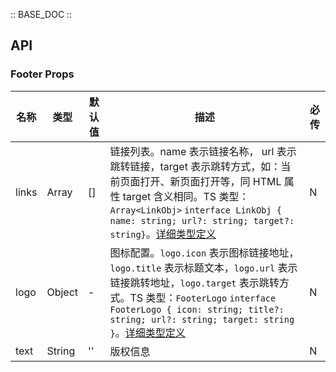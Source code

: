 :: BASE_DOC ::

## API

### Footer Props

名称 | 类型 | 默认值 | 描述 | 必传
-- | -- | -- | -- | --
links | Array | [] | 链接列表。name 表示链接名称， url 表示跳转链接，target 表示跳转方式，如：当前页面打开、新页面打开等，同 HTML 属性 target 含义相同。TS 类型：`Array<LinkObj>` `interface LinkObj { name: string; url?: string; target?: string}`。[详细类型定义](https://github.com/Tencent/tdesign-mobile-vue/tree/develop/src/footer/type.ts) | N
logo | Object | - | 图标配置。`logo.icon` 表示图标链接地址，`logo.title` 表示标题文本，`logo.url` 表示链接跳转地址，`logo.target` 表示跳转方式。TS 类型：`FooterLogo` `interface FooterLogo { icon: string; title?: string; url?: string; target: string }`。[详细类型定义](https://github.com/Tencent/tdesign-mobile-vue/tree/develop/src/footer/type.ts) | N
text | String | '' | 版权信息 | N
